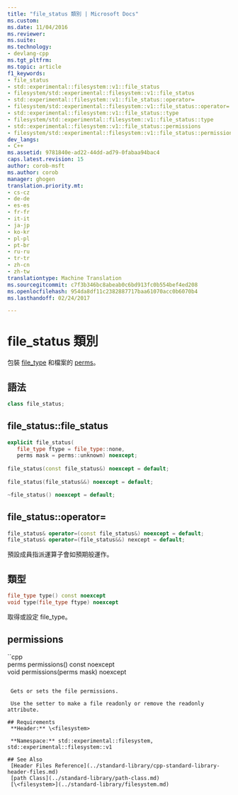 ```yaml
---
title: "file_status 類別 | Microsoft Docs"
ms.custom: 
ms.date: 11/04/2016
ms.reviewer: 
ms.suite: 
ms.technology:
- devlang-cpp
ms.tgt_pltfrm: 
ms.topic: article
f1_keywords:
- file_status
- std::experimental::filesystem::v1::file_status
- filesystem/std::experimental::filesystem::v1::file_status
- std::experimental::filesystem::v1::file_status::operator=
- filesystem/std::experimental::filesystem::v1::file_status::operator=
- std::experimental::filesystem::v1::file_status::type
- filesystem/std::experimental::filesystem::v1::file_status::type
- std::experimental::filesystem::v1::file_status::permissions
- filesystem/std::experimental::filesystem::v1::file_status::permissions
dev_langs:
- C++
ms.assetid: 9781840e-ad22-44dd-ad79-0fabaa94bac4
caps.latest.revision: 15
author: corob-msft
ms.author: corob
manager: ghogen
translation.priority.mt:
- cs-cz
- de-de
- es-es
- fr-fr
- it-it
- ja-jp
- ko-kr
- pl-pl
- pt-br
- ru-ru
- tr-tr
- zh-cn
- zh-tw
translationtype: Machine Translation
ms.sourcegitcommit: c7f3b346bc8abeab0c6bd913fc0b554bef4ed208
ms.openlocfilehash: 954da8df11c2382887717baa61070acc0b6070b4
ms.lasthandoff: 02/24/2017

---
```

# <a name="filestatus-class"></a>file_status 類別
包裝 [file_type](../standard-library/filesystem-enumerations.md#filesystem__file_type) 和檔案的 [perms](../standard-library/filesystem-enumerations.md#filesystem__perms)。  
  
## <a name="syntax"></a>語法  
  
```cpp  
class file_status;  
```  
  
## <a name="filestatusfilestatus"></a>file_status::file_status  
  
```cpp  
explicit file_status(  
   file_type ftype = file_type::none,  
   perms mask = perms::unknown) noexcept;  
  
file_status(const file_status&) noexcept = default;  
  
file_status(file_status&&) noexcept = default; 

~file_status() noexcept = default; 
```  
  
## <a name="filestatusoperator"></a>file_status::operator=  
  
```cpp  
file_status& operator=(const file_status&) noexcept = default;  
file_status& operator=(file_status&&) nexcept = default;  
```  
  
 預設成員指派運算子會如預期般運作。  
  
## <a name="type"></a>類型  
  
```cpp  
file_type type() const noexcept  
void type(file_type ftype) noexcept  
```  
  
 取得或設定 file_type。  
  
## <a name="permissions"></a>permissions  
  
``cpp  
perms permissions() const noexcept  
void permissions(perms mask) noexcept   
```  
  
 Gets or sets the file permissions.  
  
 Use the setter to make a file readonly or remove the readonly attribute.  
  
## Requirements  
 **Header:** \<filesystem>  
  
 **Namespace:** std::experimental::filesystem, std::experimental::filesystem::v1  
  
## See Also  
 [Header Files Reference](../standard-library/cpp-standard-library-header-files.md)   
 [path Class](../standard-library/path-class.md)   
 [\<filesystem>](../standard-library/filesystem.md)


